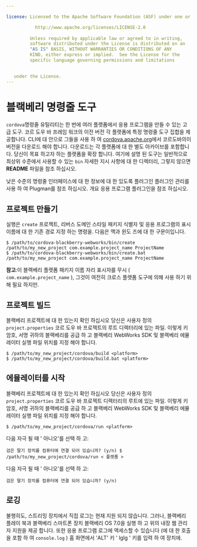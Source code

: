 ```yaml
---

license: Licensed to the Apache Software Foundation (ASF) under one or more contributor license agreements. See the NOTICE file distributed with this work for additional information regarding copyright ownership. The ASF licenses this file to you under the Apache License, Version 2.0 (the "License"); you may not use this file except in compliance with the License. You may obtain a copy of the License at

           http://www.apache.org/licenses/LICENSE-2.0
    
         Unless required by applicable law or agreed to in writing,
         software distributed under the License is distributed on an
         "AS IS" BASIS, WITHOUT WARRANTIES OR CONDITIONS OF ANY
         KIND, either express or implied.  See the License for the
         specific language governing permissions and limitations
    

   under the License.
---
```


# 블랙베리 명령줄 도구

`cordova`명령줄 유틸리티는 한 번에 여러 플랫폼에서 응용 프로그램을 만들 수 있는 고급 도구. 코르 도우 바 프레임 워크의 이전 버전 각 플랫폼에 특정 명령줄 도구 집합을 제공합니다. CLI에 대 안으로 그들을 사용 하 여 [cordova.apache.org][1]에서 코르도바의이 버전을 다운로드 해야 합니다. 다운로드는 각 플랫폼에 대 한 별도 아카이브를 포함합니다. 당신이 목표 하고자 하는 플랫폼을 확장 합니다. 여기에 설명 된 도구는 일반적으로 최상위 수준에서 사용할 수 있는 `bin` 자세한 지시 사항에 대 한 디렉터리, 그렇지 않으면 **README** 파일을 참조 하십시오.

 [1]: http://cordova.apache.org

낮은 수준의 명령줄 인터페이스에 대 한 정보에 대 한 있도록 플러그인 플러그인 관리를 사용 하 여 Plugman를 참조 하십시오. 개요 응용 프로그램 플러그인을 참조 하십시오.

## 프로젝트 만들기

실행은 `create` 프로젝트, 리버스 도메인 스타일 패키지 식별자 및 응용 프로그램의 표시 이름에 대 한 기존 경로 지정 하는 명령을. 다음은 맥과 윈도 즈에 대 한 구문이입니다.

    $ /path/to/cordova-blackberry-webworks/bin/create /path/to/my_new_project com.example.project_name ProjectName
    $ /path/to/cordova-blackberry-webworks/bin/create.bat /path/to/my_new_project com.example.project_name ProjectName
    

**참고**:이 블랙베리 플랫폼 패키지 이름 자리 표시자를 무시 ( `com.example.project_name` ), 그것이 여전히 크로스 플랫폼 도구에 의해 사용 하기 위해 필요 하지만.

## 프로젝트 빌드

블랙베리 프로젝트에 대 한 있는지 확인 하십시오 당신은 사용자 정의 `project.properties` 코르 도우 바 프로젝트의 루트 디렉터리에 있는 파일. 이렇게 키 암호, 서명 귀하의 블랙베리를 공급 하 고 블랙베리 WebWorks SDK 및 블랙베리 에뮬레이터 실행 파일 위치를 지정 해야 합니다.

    $ /path/to/my_new_project/cordova/build <platform>
    $ /path/to/my_new_project/cordova/build.bat <platform>
    

## 에뮬레이터를 시작

블랙베리 프로젝트에 대 한 있는지 확인 하십시오 당신은 사용자 정의 `project.properties` 코르 도우 바 프로젝트 디렉터리의 루트에 있는 파일. 이렇게 키 암호, 서명 귀하의 블랙베리를 공급 하 고 블랙베리 WebWorks SDK 및 블랙베리 에뮬레이터 실행 파일 위치를 지정 해야 합니다.

    $ /path/to/my_new_project/cordova/run <platform>
    

다음 자극 될 때 ' 아니오'를 선택 하 고:

    검은 딸기 장치를 컴퓨터에 연결 되어 있습니까? (y/n) $ /path/to/my_new_project/cordova/run < 플랫폼 >
    

다음 자극 될 때 ' 아니오'를 선택 하 고:

    검은 딸기 장치를 컴퓨터에 연결 되어 있습니까? (y/n)
    

## 로깅

불행히도, 스트리밍 장치에서 직접 로그는 현재 지원 되지 않습니다. 그러나, 블랙베리 플레이 북과 블랙베리 스마트폰 장치 블랙베리 OS 7.0을 실행 하 고 위의 내장 웹 관리자 지원을 제공 합니다. 또한 응용 프로그램 로그에 액세스할 수 있습니다 (에 대 한 호출을 포함 하 여 `console.log` ) 홈 화면에서 'ALT' 키 ' lglg ' 키를 입력 하 여 장치에.